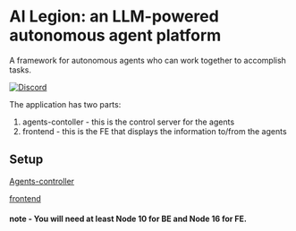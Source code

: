 # AI Legion: an LLM-powered autonomous agent platform

A framework for autonomous agents who can work together to accomplish tasks.

[![Discord](https://img.shields.io/discord/1095770840173383802?label=discord)](https://discord.gg/X9MkUEsEUC)

The application has two parts:

1. agents-contoller - this is the control server for the agents
2. frontend - this is the FE that displays the information to/from the agents

## Setup

[Agents-controller](./agents-controller/README.md)

[frontend](./frontend/README.md)

#### note - You will need at least Node 10 for BE and Node 16 for FE.
